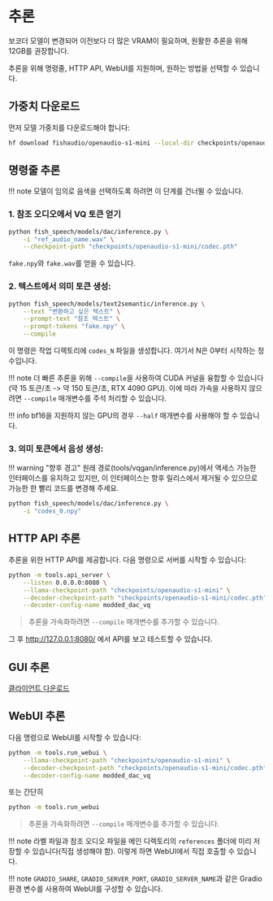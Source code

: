 # 추론

보코더 모델이 변경되어 이전보다 더 많은 VRAM이 필요하며, 원활한 추론을 위해 12GB를 권장합니다.

추론을 위해 명령줄, HTTP API, WebUI를 지원하며, 원하는 방법을 선택할 수 있습니다.

## 가중치 다운로드

먼저 모델 가중치를 다운로드해야 합니다:

```bash
hf download fishaudio/openaudio-s1-mini --local-dir checkpoints/openaudio-s1-mini
```

## 명령줄 추론

!!! note
    모델이 임의로 음색을 선택하도록 하려면 이 단계를 건너뛸 수 있습니다.

### 1. 참조 오디오에서 VQ 토큰 얻기

```bash
python fish_speech/models/dac/inference.py \
    -i "ref_audio_name.wav" \
    --checkpoint-path "checkpoints/openaudio-s1-mini/codec.pth"
```

`fake.npy`와 `fake.wav`를 얻을 수 있습니다.

### 2. 텍스트에서 의미 토큰 생성:

```bash
python fish_speech/models/text2semantic/inference.py \
    --text "변환하고 싶은 텍스트" \
    --prompt-text "참조 텍스트" \
    --prompt-tokens "fake.npy" \
    --compile
```

이 명령은 작업 디렉토리에 `codes_N` 파일을 생성합니다. 여기서 N은 0부터 시작하는 정수입니다.

!!! note
    더 빠른 추론을 위해 `--compile`을 사용하여 CUDA 커널을 융합할 수 있습니다(약 15 토큰/초 -> 약 150 토큰/초, RTX 4090 GPU).
    이에 따라 가속을 사용하지 않으려면 `--compile` 매개변수를 주석 처리할 수 있습니다.

!!! info
    bf16을 지원하지 않는 GPU의 경우 `--half` 매개변수를 사용해야 할 수 있습니다.

### 3. 의미 토큰에서 음성 생성:

!!! warning "향후 경고"
    원래 경로(tools/vqgan/inference.py)에서 액세스 가능한 인터페이스를 유지하고 있지만, 이 인터페이스는 향후 릴리스에서 제거될 수 있으므로 가능한 한 빨리 코드를 변경해 주세요.

```bash
python fish_speech/models/dac/inference.py \
    -i "codes_0.npy"
```

## HTTP API 추론

추론을 위한 HTTP API를 제공합니다. 다음 명령으로 서버를 시작할 수 있습니다:

```bash
python -m tools.api_server \
    --listen 0.0.0.0:8080 \
    --llama-checkpoint-path "checkpoints/openaudio-s1-mini" \
    --decoder-checkpoint-path "checkpoints/openaudio-s1-mini/codec.pth" \
    --decoder-config-name modded_dac_vq
```

> 추론을 가속화하려면 `--compile` 매개변수를 추가할 수 있습니다.

그 후 http://127.0.0.1:8080/ 에서 API를 보고 테스트할 수 있습니다.

## GUI 추론 
[클라이언트 다운로드](https://github.com/AnyaCoder/fish-speech-gui/releases)

## WebUI 추론

다음 명령으로 WebUI를 시작할 수 있습니다:

```bash
python -m tools.run_webui \
    --llama-checkpoint-path "checkpoints/openaudio-s1-mini" \
    --decoder-checkpoint-path "checkpoints/openaudio-s1-mini/codec.pth" \
    --decoder-config-name modded_dac_vq
```

또는 간단히

```bash
python -m tools.run_webui
```
> 추론을 가속화하려면 `--compile` 매개변수를 추가할 수 있습니다.

!!! note
    라벨 파일과 참조 오디오 파일을 메인 디렉토리의 `references` 폴더에 미리 저장할 수 있습니다(직접 생성해야 함). 이렇게 하면 WebUI에서 직접 호출할 수 있습니다.

!!! note
    `GRADIO_SHARE`, `GRADIO_SERVER_PORT`, `GRADIO_SERVER_NAME`과 같은 Gradio 환경 변수를 사용하여 WebUI를 구성할 수 있습니다.
